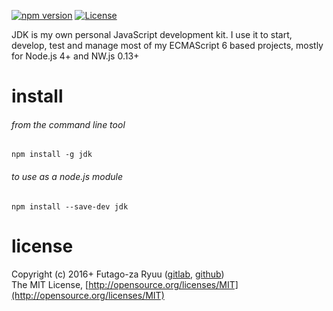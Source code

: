 [![npm version](https://img.shields.io/npm/v/jdk.svg)](https://www.npmjs.com/package/jdk) [![License](https://img.shields.io/badge/license-mit-blue.svg)](https://opensource.org/licenses/MIT)

JDK is my own personal JavaScript development kit. I use it to start, develop, test and manage most of my ECMAScript 6 based projects, mostly for Node.js 4+ and NW.js 0.13+

# install

###### from the command line tool

  ```shell
  npm install -g jdk
  ```

###### to use as a node.js module

  ```shell
  npm install --save-dev jdk
  ```

# license

Copyright (c) 2016+ Futago-za Ryuu ([gitlab](https://gitlab.com/u/futagoza), [github](https://github.com/futagoza))<br>
The MIT License, [http://opensource.org/licenses/MIT](http://opensource.org/licenses/MIT)
